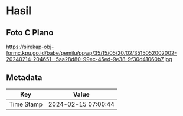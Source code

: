 # Hasil

## Foto C Plano

https://sirekap-obj-formc.kpu.go.id/babe/pemilu/ppwp/35/15/05/20/02/3515052002002-20240214-204651--5aa28d80-99ec-45ed-9e38-9f30d41060b7.jpg


## Metadata

| Key        | Value               |
| ---------- | ------------------- |
| Time Stamp | 2024-02-15 07:00:44 |



